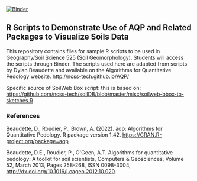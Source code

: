 [![Binder](https://mybinder.org/badge_logo.svg)](https://mybinder.org/v2/gh/Joseph-A-Mason/soil_geomorph_r/main)

## R Scripts to Demonstrate Use of AQP and Related Packages to Visualize Soils Data

This repository contains files for sample R scripts to be used in Geography/Soil Science 525 (Soil Geomorphology). Students will access the scripts through Binder. The scripts used here are adapted from scripts by Dylan Beaudette and available on the Algorithms for Quantitative Pedology website. http://ncss-tech.github.io/AQP/

Specific source of SoilWeb Box script: this is based on: https://github.com/ncss-tech/soilDB/blob/master/misc/soilweb-bbox-to-sketches.R

### References

Beaudette, D., Roudier, P., Brown, A. (2022). aqp: Algorithms for
Quantitative Pedology. R package version 1.42.
<https://CRAN.R-project.org/package=aqp>

Beaudette, D.E., Roudier, P., O'Geen, A.T. Algorithms for
quantitative pedology: A toolkit for soil scientists, Computers &
Geosciences, Volume 52, March 2013, Pages 258-268, ISSN 0098-3004,
http://dx.doi.org/10.1016/j.cageo.2012.10.020.
